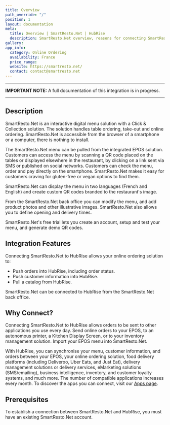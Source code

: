 ```yaml
---
title: Overview
path_override: "/"
position: 1
layout: documentation
meta:
  title: Overview | SmartResto.Net | HubRise
  description: SmartResto.Net overview, reasons for connecting SmartResto.Net to HubRise and summary of integrated features. Synchronise data between your EPOS and your apps.
gallery:
app_info:
  category: Online Ordering
  availability: France
  price_range:
  website: https://smartresto.net/
  contact: contact@smartresto.net
---
```


---

**IMPORTANT NOTE:** A full documentation of this integration is in progress.

---

## Description

SmartResto.Net is an interactive digital menu solution with a Click & Collection solution. The solution handles table ordering, take-out and online ordering. SmartResto.Net is accessible from the browser of a smartphone or a computer, there is nothing to install.

The SmartResto.Net menu can be pulled from the integrated EPOS solution. Customers can access the menu by scanning a QR code placed on the tables or displayed elsewhere in the restaurant, by clicking on a link sent via SMS or published on social networks. Customers can check the menu, order and pay directly on the smartphone. SmartResto.Net makes it easy for customers craving for gluten-free or vegan options to find them.

SmartResto.Net can display the menu in two languages (French and English) and create custom QR codes branded to the restaurant's image.

From the SmartResto.Net back office you can modify the menu, and add product photos and other illustrative images. SmartResto.Net also allows you to define opening and delivery times.

SmartResto.Net's free trial lets you create an account, setup and test your menu, and generate demo QR codes.

## Integration Features

Connecting SmartResto.Net to HubRise allows your online ordering solution to:

- Push orders into HubRise, including order status.
- Push customer information into HubRise.
- Pull a catalog from HubRise.

SmartResto.Net can be connected to HubRise from the SmartResto.Net back office.

## Why Connect?

Connecting SmartResto.Net to HubRise allows orders to be sent to other applications you use every day. Send online orders to your EPOS, to an autonomous printer, a Kitchen Display Screen, or to your inventory management solution. Import your EPOS menu into SmartResto.Net.

With HubRise, you can synchronise your menu, customer information, and orders between your EPOS, your online ordering solution, food delivery platforms (including Deliveroo, Uber Eats, and Just Eat), delivery management solutions or delivery services, eMarketing solutions (SMS/emailing), business intelligence, inventory, and customer loyalty systems, and much more. The number of compatible applications increases every month. To discover the apps you can connect, visit our [Apps page](/apps).

## Prerequisites

To establish a connection between SmartResto.Net and HubRise, you must have an existing SmartResto.Net account.
